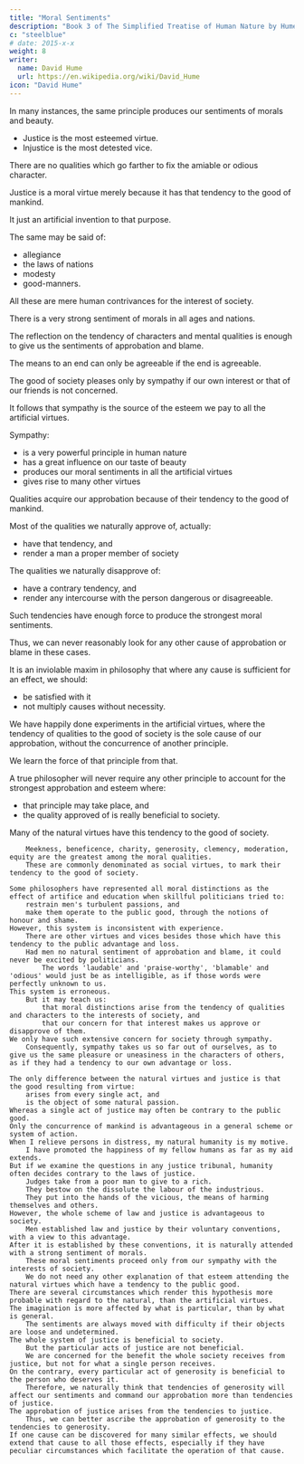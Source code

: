 ```yaml
---
title: "Moral Sentiments"
description: "Book 3 of The Simplified Treatise of Human Nature by Hume"
c: "steelblue"
# date: 2015-x-x
weight: 8
writer:
  name: David Hume
  url: https://en.wikipedia.org/wiki/David_Hume
icon: "David Hume"
---
```



In many instances, the same principle produces our sentiments of morals and beauty.
- Justice is the most esteemed virtue.
- Injustice is the most detested vice.

There are no qualities which go farther to fix the amiable or odious character.

Justice is a moral virtue merely because it has that tendency to the good of mankind.

It just an artificial invention to that purpose.

The same may be said of:
- allegiance
- the laws of nations
- modesty
- good-manners.
        
All these are mere human contrivances for the interest of society.

There is a very strong sentiment of morals in all ages and nations.

The reflection on the tendency of characters and mental qualities is enough to give us the sentiments of approbation and blame.

The means to an end can only be agreeable if the end is agreeable.

The good of society pleases only by sympathy if our own interest or that of our friends is not concerned.

It follows that sympathy is the source of the esteem we pay to all the artificial virtues.

Sympathy:
- is a very powerful principle in human nature
- has a great influence on our taste of beauty
- produces our moral sentiments in all the artificial virtues
- gives rise to many other virtues

Qualities acquire our approbation because of their tendency to the good of mankind.

Most of the qualities we naturally approve of, actually:
- have that tendency, and
- render a man a proper member of society

The qualities we naturally disapprove of:
- have a contrary tendency, and
- render any intercourse with the person dangerous or disagreeable.

Such tendencies have enough force to produce the strongest moral sentiments.

Thus, we can never reasonably look for any other cause of approbation or blame in these cases.

It is an inviolable maxim in philosophy that where any cause is sufficient for an effect, we should:
- be satisfied with it
- not multiply causes without necessity.

We have happily done experiments in the artificial virtues, where the tendency of qualities to the good of society is the sole cause of our approbation, without the concurrence of another principle.

We learn the force of that principle from that.

A true philosopher will never require any other principle to account for the strongest approbation and esteem where:
- that principle may take place, and
- the quality approved of is really beneficial to society.

Many of the natural virtues have this tendency to the good of society.

        Meekness, beneficence, charity, generosity, clemency, moderation, equity are the greatest among the moral qualities.
        These are commonly denominated as social virtues, to mark their tendency to the good of society.

    Some philosophers have represented all moral distinctions as the effect of artifice and education when skillful politicians tried to:
        restrain men's turbulent passions, and
        make them operate to the public good, through the notions of honour and shame.
    However, this system is inconsistent with experience.
        There are other virtues and vices besides those which have this tendency to the public advantage and loss.
        Had men no natural sentiment of approbation and blame, it could never be excited by politicians.
            The words 'laudable' and 'praise-worthy', 'blamable' and 'odious' would just be as intelligible, as if those words were perfectly unknown to us.
    This system is erroneous.
        But it may teach us:
            that moral distinctions arise from the tendency of qualities and characters to the interests of society, and
            that our concern for that interest makes us approve or disapprove of them.
    We only have such extensive concern for society through sympathy.
        Consequently, sympathy takes us so far out of ourselves, as to give us the same pleasure or uneasiness in the characters of others, as if they had a tendency to our own advantage or loss.

    The only difference between the natural virtues and justice is that the good resulting from virtue:
        arises from every single act, and
        is the object of some natural passion.
    Whereas a single act of justice may often be contrary to the public good.
    Only the concurrence of mankind is advantageous in a general scheme or system of action.
    When I relieve persons in distress, my natural humanity is my motive.
        I have promoted the happiness of my fellow humans as far as my aid extends.
    But if we examine the questions in any justice tribunal, humanity often decides contrary to the laws of justice.
        Judges take from a poor man to give to a rich.
        They bestow on the dissolute the labour of the industrious.
        They put into the hands of the vicious, the means of harming themselves and others.
    However, the whole scheme of law and justice is advantageous to society.
        Men established law and justice by their voluntary conventions, with a view to this advantage.
    After it is established by these conventions, it is naturally attended with a strong sentiment of morals.
        These moral sentiments proceed only from our sympathy with the interests of society.
        We do not need any other explanation of that esteem attending the natural virtues which have a tendency to the public good.
    There are several circumstances which render this hypothesis more probable with regard to the natural, than the artificial virtues.
    The imagination is more affected by what is particular, than by what is general.
        The sentiments are always moved with difficulty if their objects are loose and undetermined.
    The whole system of justice is beneficial to society.
        But the particular acts of justice are not beneficial.
        We are concerned for the benefit the whole society receives from justice, but not for what a single person receives.
    On the contrary, every particular act of generosity is beneficial to the person who deserves it.
        Therefore, we naturally think that tendencies of generosity will affect our sentiments and command our approbation more than tendencies of justice.
    The approbation of justice arises from the tendencies to justice.
        Thus, we can better ascribe the approbation of generosity to the tendencies to generosity.
    If one cause can be discovered for many similar effects, we should extend that cause to all those effects, especially if they have peculiar circumstances which facilitate the operation of that cause.

